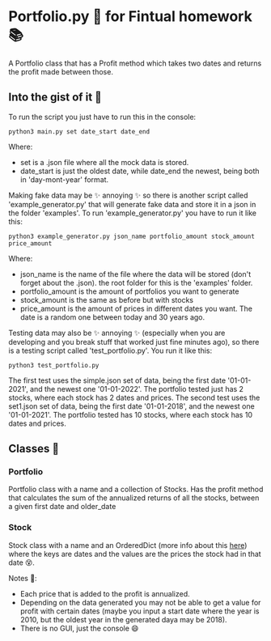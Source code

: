 # Portfolio.py 🐍 for Fintual homework 📚
A Portfolio class that has a Profit method which takes two dates and returns the profit made between those.

## Into the gist of it 🤠
To run the script you just have to run this in the console:
```
python3 main.py set date_start date_end
```
Where:
- set is a .json file where all the mock data is stored.
- date_start is just the oldest date, while date_end the newest, being both in 'day-mont-year' format.

Making fake data may be  ✨ annoying ✨  so there is another script called 'example_generator.py' that will generate fake data and store it in a json in the folder 'examples'.
To run 'example_generator.py' you have to run it like this:
```
python3 example_generator.py json_name portfolio_amount stock_amount price_amount
```
Where:
- json_name is the name of the file where the data will be stored (don't forget about the .json). the root folder for this is the 'examples' folder.
- portfolio_amount is the amount of portfolios you want to generate
- stock_amount is the same as before but with stocks
- price_amount is the amount of prices in different dates you want. The date is a random one between today and 30 years ago.

Testing data may also be  ✨ annoying ✨ (especially when you are developing and you break stuff that worked just fine minutes ago), so there is a testing script called 'test_portfolio.py'. You run it like this:
```
python3 test_portfolio.py
```
The first test uses the simple.json set of data, being the first date '01-01-2021', and the newest one '01-01-2022'. The portfolio tested just has 2 stocks, where each stock has 2 dates and prices.
The second test uses the set1.json set of data, being the first date '01-01-2018', and the newest one '01-01-2021'. The portfolio tested has 10 stocks, where each stock has 10 dates and prices.

## Classes 🦆
### Portfolio
Portfolio class with a name and a collection of Stocks. Has the profit method that calculates the sum of the annualized returns of all the stocks, between a given first date and older_date

### Stock
Stock class with a name and an OrderedDict (more info about this [here](https://www.geeksforgeeks.org/ordereddict-in-python/)) where the keys are dates and the values are the prices the stock had in that date 😵.

Notes 👀:
- Each price that is added to the profit is annualized.
- Depending on the data generated you may not be able to get a value for profit with certain dates (maybe you input a start date where the year is 2010, but the oldest year in the generated daya may be 2018).
- There is no GUI, just the console 😄
